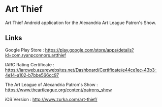 # Art Thief
Art Thief Android application for the Alexandria Art League Patron's Show.

## Links
Google Play Store : https://play.google.com/store/apps/details?id=com.ryanpconnors.artthief

IARC Rating Certificate : https://iarcweb.azurewebsites.net/Dashboard/Certificate/e44ce1ec-43b3-4e14-a102-b7bbe566cc97

The Art League of Alexandria Patron's Show : https://www.theartleague.org/content/patrons_show

iOS Version : http://www.zurka.com/art-thief/

